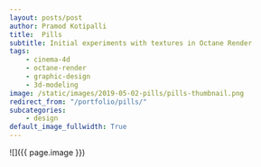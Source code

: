 ```yaml
---
layout: posts/post
author: Pramod Kotipalli
title:  Pills
subtitle: Initial experiments with textures in Octane Render
tags:
    - cinema-4d
    - octane-render
    - graphic-design
    - 3d-modeling
image: /static/images/2019-05-02-pills/pills-thumbnail.png
redirect_from: "/portfolio/pills/"
subcategories:
    - design
default_image_fullwidth: True
---
```


![]({{ page.image }})
